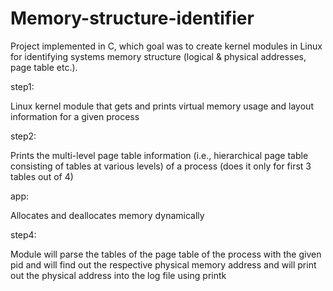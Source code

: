 # Memory-structure-identifier

Project implemented in C, which goal was to create kernel modules in Linux for identifying systems memory structure (logical & physical addresses, page table etc.). 


step1:

Linux kernel module that gets and prints virtual memory usage and layout information for a given process

step2:

Prints the multi-level page table information (i.e., hierarchical page table consisting of tables at various levels) of a process (does it only for first 3 tables out of 4)

app:

Allocates and deallocates memory dynamically

step4:

Module will parse the tables of the page table of the process with the given pid and will find out the respective physical memory address and will print out the physical address into the log file using printk
